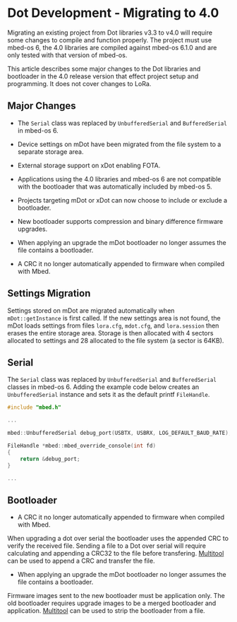 # Dot Development - Migrating to 4.0

Migrating an existing project from Dot libraries v3.3 to v4.0 will require some changes to compile and function properly.  The project must use mbed-os 6, the 4.0 libraries are compiled against mbed-os 6.1.0 and are only tested with that version of mbed-os.

This article describes some major changes to the Dot libraries and bootloader in the 4.0 release version that effect project setup and programming.  It does not cover changes to LoRa.

## Major Changes

* The `Serial` class was replaced by `UnbufferedSerial` and `BufferedSerial` in mbed-os 6.

* Device settings on mDot have been migrated from the file system to a separate storage area.  

* External storage support on xDot enabling FOTA.

* Applications using the 4.0 libraries and mbed-os 6 are not compatible with the bootloader that was automatically included by mbed-os 5.

* Projects targeting mDot or xDot can now choose to include or exclude a bootloader.

* New bootloader supports compression and binary difference firmware upgrades.

* When applying an upgrade the mDot bootloader no longer assumes the file contains a bootloader.

* A CRC it no longer automatically appended to firmware when compiled with Mbed.


## Settings Migration

Settings stored on mDot are migrated automatically when `mDot::getInstance` is first called.  If the new settings area is not found, the mDot loads settings from files `lora.cfg`, `mdot.cfg`, and `lora.session` then erases the entire storage area.  Storage is then allocated with 4 sectors allocated to settings and 28 allocated to the file system (a sector is 64KB).


## Serial 

The `Serial` class was replaced by `UnbufferedSerial` and `BufferedSerial` classes in mbed-os 6.  Adding the example code below creates an `UnbufferedSerial` instance and sets it as the default printf `FileHandle`.

```cpp
#include "mbed.h"

...

mbed::UnbufferedSerial debug_port(USBTX, USBRX, LOG_DEFAULT_BAUD_RATE);

FileHandle *mbed::mbed_override_console(int fd)
{
    return &debug_port;
}

...
```


## Bootloader

* A CRC it no longer automatically appended to firmware when compiled with Mbed.

When upgrading a dot over serial the bootloader uses the appended CRC to verify the received file.  Sending a file to a Dot over serial will require calculating and appending a CRC32 to the file before transfering.  [Multitool](https://pypi.org/project/mtsmultitool) can be used to append a CRC and transfer the file.


* When applying an upgrade the mDot bootloader no longer assumes the file contains a bootloader.

Firmware images sent to the new bootloader must be application only.  The old bootloader requires upgrade images to be a merged bootloader and application.  [Multitool](https://pypi.org/project/mtsmultitool) can be used to strip the bootloader from a file.

